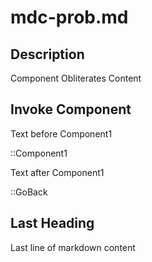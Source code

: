 # mdc-prob.md

## Description

Component Obliterates Content

## Invoke Component

Text before Component1

::Component1

Text after Component1

::GoBack

## Last Heading

Last line of markdown content
